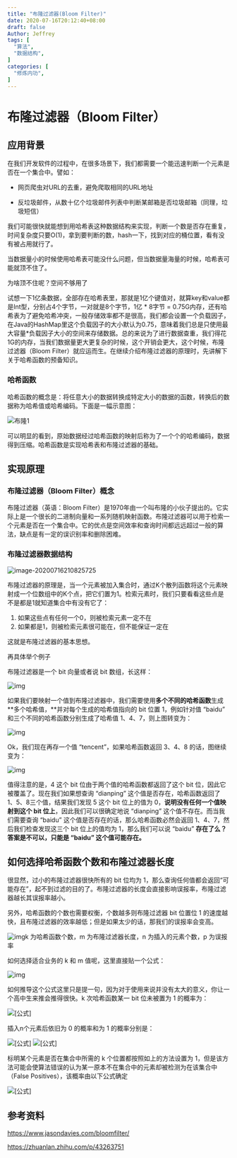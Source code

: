 ```yaml
---
title: "布隆过滤器(Bloom Filter)"
date: 2020-07-16T20:12:40+08:00
draft: false
Author: Jeffrey
tags: [
  "算法",
  "数据结构",
]
categories: [
  "修炼内功",
]
---
```




# 布隆过滤器（Bloom Filter）

## 应用背景

在我们开发软件的过程中，在很多场景下，我们都需要一个能迅速判断一个元素是否在一个集合中。譬如：

- 网页爬虫对URL的去重，避免爬取相同的URL地址

- 反垃圾邮件，从数十亿个垃圾邮件列表中判断某邮箱是否垃圾邮箱（同理，垃圾短信）

我们可能很快就能想到用哈希表这种数据结构来实现，判断一个数是否存在重复，时间复杂度只要O(1)，拿到要判断的数，hash一下，找到对应的桶位置，看有没有被占用就行了。

当数据量小的时候使用哈希表可能没什么问题，但当数据量海量的时候，哈希表可能就顶不住了。

为啥顶不住呢？空间不够用了

试想一下1亿条数据，全部存在哈希表里，那就是1亿个键值对，就算key和value都是Int型，分别占4个字节，一对就是8个字节，1亿 * 8字节  = 0.75G内存，还有哈希表为了避免哈希冲突，一般存储效率都不是很高，我们都会设置一个负载因子，在Java的HashMap里这个负载因子的大小默认为0.75，意味着我们总是只使用最大容量*负载因子大小的空间来存储数据。总的来说为了进行数据查重，我们得花1G的内存，当我们数据量更大更复杂的时候，这个开销会更大，这个时候，布隆过滤器（Bloom Filter）就应运而生。在继续介绍布隆过滤器的原理时，先讲解下关于哈希函数的预备知识。



### 哈希函数

哈希函数的概念是：将任意大小的数据转换成特定大小的数据的函数，转换后的数据称为哈希值或哈希编码。下面是一幅示意图：

![布隆1](https://tva1.sinaimg.cn/large/007S8ZIlgy1ggt415h221j30ai08rwew.jpg)

可以明显的看到，原始数据经过哈希函数的映射后称为了一个个的哈希编码，数据得到压缩。哈希函数是实现哈希表和布隆过滤器的基础。



## 实现原理

### 布隆过滤器（Bloom Filter）概念

布隆过滤器（英语：Bloom Filter）是1970年由一个叫布隆的小伙子提出的。它实际上是一个很长的二进制向量和一系列随机映射函数。布隆过滤器可以用于检索一个元素是否在一个集合中。它的优点是空间效率和查询时间都远远超过一般的算法，缺点是有一定的误识别率和删除困难。

### 布隆过滤器数据结构



![image-20200716210825725](https://tva1.sinaimg.cn/large/007S8ZIlgy1ggt4bfcbjaj31cs0qce0s.jpg)





布隆过滤器的原理是，当一个元素被加入集合时，通过K个散列函数将这个元素映射成一个位数组中的K个点，把它们置为1。检索元素时，我们只要看看这些点是不是都是1就知道集合中有没有它了：

1. 如果这些点有任何一个0，则被检索元素一定不在
2. 如果都是1，则被检索元素很可能在，但不能保证一定在

这就是布隆过滤器的基本思想。



再具体举个例子

布隆过滤器是一个 bit 向量或者说 bit 数组，长这样：

![img](https://pic4.zhimg.com/80/v2-530c9d4478398718c15632b9aa025c36_1440w.jpg)

如果我们要映射一个值到布隆过滤器中，我们需要使用**多个不同的哈希函数**生成**多个哈希值，**并对每个生成的哈希值指向的 bit 位置 1，例如针对值 “baidu” 和三个不同的哈希函数分别生成了哈希值 1、4、7，则上图转变为：

![img](https://pic4.zhimg.com/80/v2-a0ee721daf43f29dd42b7d441b79d227_1440w.jpg)

Ok，我们现在再存一个值 “tencent”，如果哈希函数返回 3、4、8 的话，图继续变为：

![img](https://pic1.zhimg.com/80/v2-c0c20d8e06308aae1578c16afdea3b6a_1440w.jpg)

值得注意的是，4 这个 bit 位由于两个值的哈希函数都返回了这个 bit 位，因此它被覆盖了。现在我们如果想查询 “dianping” 这个值是否存在，哈希函数返回了 1、5、8三个值，结果我们发现 5 这个 bit 位上的值为 0，**说明没有任何一个值映射到这个 bit 位上**，因此我们可以很确定地说 “dianping” 这个值不存在。而当我们需要查询 “baidu” 这个值是否存在的话，那么哈希函数必然会返回 1、4、7，然后我们检查发现这三个 bit 位上的值均为 1，那么我们可以说 “baidu” **存在了么？答案是不可以，只能是 “baidu” 这个值可能存在。**

## **如何选择哈希函数个数和布隆过滤器长度**

很显然，过小的布隆过滤器很快所有的 bit 位均为 1，那么查询任何值都会返回“可能存在”，起不到过滤的目的了。布隆过滤器的长度会直接影响误报率，布隆过滤器越长其误报率越小。

另外，哈希函数的个数也需要权衡，个数越多则布隆过滤器 bit 位置位 1 的速度越快，且布隆过滤器的效率越低；但是如果太少的话，那我们的误报率会变高。

![img](https://pic4.zhimg.com/80/v2-05d4a17ec47911d9ff0e72dc788d5573_1440w.jpg)k 为哈希函数个数，m 为布隆过滤器长度，n 为插入的元素个数，p 为误报率

如何选择适合业务的 k 和 m 值呢，这里直接贴一个公式：

![img](https://pic4.zhimg.com/80/v2-1ed5b79aa7ac2e9cd66c83690fdbfcf0_1440w.jpg)

如何推导这个公式这里只是提一句，因为对于使用来说并没有太大的意义，你让一个高中生来推会推得很快。k 次哈希函数某一 bit 位未被置为 1 的概率为：

![[公式]](https://www.zhihu.com/equation?tex=%281-%5Cfrac%7B1%7D%7Bm%7D%29%5E%7Bk%7D)

插入n个元素后依旧为 0 的概率和为 1 的概率分别是：

![[公式]](https://www.zhihu.com/equation?tex=%5Cleft%28+1-%5Cfrac%7B1%7D%7Bm%7D+%5Cright%29%5E%7Bnk%7D) ![[公式]](https://www.zhihu.com/equation?tex=1-+%5Cleft%28+1-%5Cfrac%7B1%7D%7Bm%7D+%5Cright%29%5E%7Bnk+%7D)

标明某个元素是否在集合中所需的 k 个位置都按照如上的方法设置为 1，但是该方法可能会使算法错误的认为某一原本不在集合中的元素却被检测为在该集合中（False Positives），该概率由以下公式确定

![[公式]](https://www.zhihu.com/equation?tex=%5Cleft%5B+1-+%5Cleft%28+1-%5Cfrac%7B1%7D%7Bm%7D+%5Cright%29%5E%7Bnk%7D+%5Cright%5D%5E%7Bk%7D%5Capprox%5Cleft%28+1-e%5E%7B-kn%2Fm%7D+%5Cright%29%5E%7Bk%7D)



## 参考资料

https://www.jasondavies.com/bloomfilter/

https://zhuanlan.zhihu.com/p/43263751












